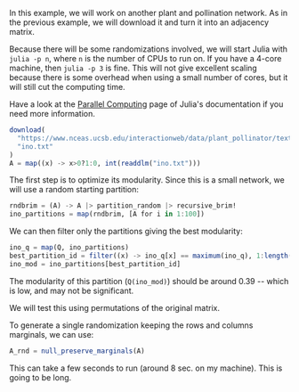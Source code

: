 In this example, we will work on another plant and pollination network. As in
the previous example, we will download it and turn it into an adjacency matrix.

Because there will be some randomizations involved, we will start Julia with
`julia -p n`, where `n` is the number of CPUs to run on. If you have a 4-core
machine, then `julia -p 3` is fine. This will not give excellent scaling because
there is some overhead when using a small number of cores, but it will still cut
the computing time.

Have a look at the [Parallel Computing][pc] page of Julia's documentation if you
need more information.

[pc]: http://julia.readthedocs.org/en/latest/manual/parallel-computing/

```julia
download(
  "https://www.nceas.ucsb.edu/interactionweb/data/plant_pollinator/text/ino_matr_f.txt",
  "ino.txt"
)
A = map((x) -> x>0?1:0, int(readdlm("ino.txt")))
```

The first step is to optimize its modularity. Since this is a small network, we
will use a random starting partition:

```julia
rndbrim = (A) -> A |> partition_random |> recursive_brim!
ino_partitions = map(rndbrim, [A for i in 1:100])
```

We can then filter only the partitions giving the best modularity:

```julia
ino_q = map(Q, ino_partitions)
best_partition_id = filter((x) -> ino_q[x] == maximum(ino_q), 1:length(ino_q))[1]
ino_mod = ino_partitions[best_partition_id]
```

The modularity of this partition (`Q(ino_mod)`) should be around 0.39 -- which
is low, and may not be significant.

We will test this using permutations of the original matrix.

To generate a single randomization keeping the rows and columns marginals, we
can use:

```julia
A_rnd = null_preserve_marginals(A)
```

This can take a few seconds to run (around 8 sec. on my machine). This is going to be long.
